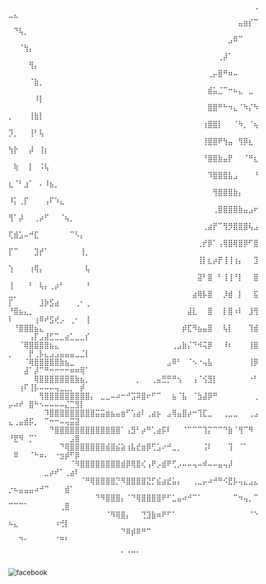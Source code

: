 ⠀⠀⠀⠀⠀⠀⠀⠀⠀⠀⠀⠀⠀⠀⠀⠀⠀⠀⠀⠀⠀⠀⠀⠀⠀⠀⠀⠀⠀⠀⠀⠀⠀⠀⠀⠀⠀⠀⠀⠀⠀⠀⠀⠀⠀⠀⠀⠀⢀⣀⣄⠀⠀⠀⠀⠀⠀⠀⠀⠀⠀⠀⠀⠀⠀
⠀⠀⠀⠀⠀⠀⠀⠀⠀⠀⠀⠀⠀⠀⠀⠀⠀⠀⠀⠀⠀⠀⠀⠀⠀⠀⠀⠀⠀⠀⠀⠀⠀⠀⠀⠀⠀⠀⠀⠀⠀⠀⠀⠀⠀⣤⣶⡎⠉⠀⠙⢧⡀⠀⠀⠀⠀⠀⠀⠀⠀⠀⠀⠀⠀
⠀⠀⠀⠀⠀⠀⠀⠀⠀⠀⠀⠀⠀⠀⠀⠀⠀⠀⠀⠀⠀⠀⠀⠀⠀⠀⠀⠀⠀⠀⠀⠀⠀⠀⠀⠀⠀⠀⠀⠀⠀⠀⠀⣠⠿⠉⠀⠀⠀⠀⠀⠈⢳⡄⠀⠀⠀⠀⠀⠀⠀⠀⠀⠀⠀
⠀⠀⠀⠀⠀⠀⠀⠀⠀⠀⠀⠀⠀⠀⠀⠀⠀⠀⠀⠀⠀⠀⠀⠀⠀⠀⠀⠀⠀⠀⠀⠀⠀⠀⠀⠀⠀⠀⠀⠀⠀⢀⡼⠁⠀⠀⠀⠀⠀⠀⠀⠀⠀⢻⡄⠀⠀⠀⠀⠀⠀⠀⠀⠀⠀
⠀⠀⠀⠀⠀⠀⠀⠀⠀⠀⠀⠀⠀⠀⠀⠀⠀⠀⠀⠀⠀⠀⠀⠀⠀⠀⠀⠀⠀⠀⠀⠀⠀⠀⠀⠀⠀⠀⠀⢀⡤⣿⠛⠶⠤⠀⠀⠀⠀⠀⠀⠀⠀⠈⣷⡀⠀⠀⠀⠀⠀⠀⠀⠀⠀
⠀⠀⠀⠀⠀⠀⠀⠀⠀⠀⠀⠀⠀⠀⠀⠀⠀⠀⠀⠀⠀⠀⠀⠀⠀⠀⠀⠀⠀⠀⠀⠀⠀⠀⠀⠀⠀⠀⠀⣾⣥⣈⠉⠒⠦⣄⠀⣀⠀⠀⠀⠀⠀⠀⠸⡇⠀⠀⠀⠀⠀⠀⠀⠀⠀
⠀⠀⠀⠀⠀⠀⠀⠀⠀⠀⠀⠀⠀⠀⠀⠀⠀⠀⠀⠀⠀⠀⠀⠀⠀⠀⠀⠀⠀⠀⠀⠀⠀⠀⠀⠀⠀⠀⠀⣿⣿⠛⠓⠲⣄⠈⠳⡌⠳⡀⠀⠀⠀⢸⣷⡇⠀⠀⠀⠀⠀⠀⠀⠀⠀
⠀⠀⠀⠀⠀⠀⠀⠀⠀⠀⠀⠀⠀⠀⠀⠀⠀⠀⠀⠀⠀⠀⠀⠀⠀⠀⠀⠀⠀⠀⠀⠀⠀⠀⠀⠀⠀⠀⢰⣿⣿⡇⠀⠀⠈⠳⡀⠈⢦⡹⡀⠀⠀⢸⠃⢧⠀⠀⠀⠀⠀⠀⠀⠀⠀
⠀⠀⠀⠀⠀⠀⠀⠀⠀⠀⠀⠀⠀⠀⠀⠀⠀⠀⠀⠀⠀⠀⠀⠀⠀⠀⠀⠀⠀⠀⠀⠀⠀⠀⠀⠀⠀⠀⢸⣿⣿⠟⢳⣤⠀⢻⡿⣆⠀⢳⡗⠀⠀⡼⠀⢸⡆⠀⠀⠀⠀⠀⠀⠀⠀
⠀⠀⠀⠀⠀⠀⠀⠀⠀⠀⠀⠀⠀⠀⠀⠀⠀⠀⠀⠀⠀⠀⠀⠀⠀⠀⠀⠀⠀⠀⠀⠀⠀⠀⠀⠀⠀⠀⠘⣿⣿⣷⣤⡟⠀⠀⠈⠛⣆⠀⢷⠀⠀⡇⠀⠨⢧⠀⠀⠀⠀⠀⠀⠀⠀
⠀⠀⠀⠀⠀⠀⠀⠀⠀⠀⠀⠀⠀⠀⠀⠀⠀⠀⠀⠀⠀⠀⠀⠀⠀⠀⠀⠀⠀⠀⠀⠀⠀⠀⠀⠀⠀⠀⠀⠹⣿⣿⣿⣧⣠⠀⠀⠀⠘⣆⠈⠃⣰⠁⠀⠄⠸⣦⡀⠀⠀⠀⠀⠀⠀
⠀⠀⠀⠀⠀⠀⠀⠀⠀⠀⠀⠀⠀⠀⠀⠀⠀⠀⠀⠀⠀⠀⠀⠀⠀⠀⠀⠀⠀⠀⠀⠀⠀⠀⠀⠀⠀⠀⠀⠀⢻⣿⣿⣿⣷⡄⠀⠀⠀⠸⡅⢀⡏⠀⠀⠀⢠⠏⠱⣄⠀⠀⠀⠀⠀
⠀⠀⠀⠀⠀⠀⠀⠀⠀⠀⠀⠀⠀⠀⠀⠀⠀⠀⠀⠀⠀⠀⠀⠀⠀⠀⠀⠀⠀⠀⠀⠀⠀⠀⠀⠀⠀⠀⠀⠀⢀⣿⣿⣿⣿⣷⣤⣠⠖⢻⠁⡼⠀⠀⢀⡴⠋⠀⠀⠈⢦⡀⠀⠀⠀
⠀⠀⠀⠀⠀⠀⠀⠀⠀⠀⠀⠀⠀⠀⠀⠀⠀⠀⠀⠀⠀⠀⠀⠀⠀⠀⠀⠀⠀⠀⠀⠀⠀⠀⠀⠀⠀⠀⢀⣴⡟⠉⢻⡻⣿⣿⣿⢧⣠⢏⣾⣡⠤⠚⣏⠀⠀⠀⠀⠀⠀⠉⠣⡄⠀
⠀⠀⠀⠀⠀⠀⠀⠀⠀⠀⠀⠀⠀⠀⠀⠀⠀⠀⠀⠀⠀⠀⠀⠀⠀⠀⠀⠀⠀⠀⠀⠀⠀⠀⠀⠀⠀⢀⡞⡿⠁⢠⢿⣿⢿⣿⡿⠋⣿⡏⠉⠀⠀⠀⣹⡞⠁⠀⠀⠀⠀⠀⠀⢸⡀
⠀⠀⠀⠀⠀⠀⠀⠀⠀⠀⠀⠀⠀⠀⠀⠀⠀⠀⠀⠀⠀⠀⠀⠀⠀⠀⠀⠀⠀⠀⠀⠀⠀⠀⠀⠀⠀⢸⡇⣆⡴⡟⢸⢸⢰⡄⠀⠀⣹⢱⠀⠀⠀⢰⢿⡄⠀⠀⠀⠀⠀⠀⠀⠀⢧
⠀⠀⠀⠀⠀⠀⠀⠀⠀⠀⠀⠀⠀⠀⠀⠀⠀⠀⠀⠀⠀⠀⠀⠀⠀⠀⠀⠀⠀⠀⠀⠀⠀⠀⠀⠀⠀⣽⠃⣿⠀⠃⢸⢸⠘⡇⠀⠀⣿⢸⠀⠀⠀⠃⠀⢧⡄⢀⡴⠃⠀⠀⠀⠀⠘
⣀⡀⠀⠀⠀⠀⠀⠀⠀⠀⠀⠀⠀⠀⠀⠀⠀⠀⠀⠀⠀⠀⠀⠀⠀⠀⠀⠀⠀⠀⠀⠀⠀⠀⠀⠀⣴⢿⡧⣿⠀⠀⡸⣾⠀⡇⠀⠀⣯⡏⠀⠀⠀⠀⠀⣸⡷⣫⣴⠀⠀⠀⢀⠂⢀
⠘⣿⣦⣄⡀⠀⠀⠀⠀⠀⠀⠀⠀⠀⠀⠀⠀⠀⠀⠀⠀⠀⠀⠀⠀⠀⠀⠀⠀⠀⠀⠀⠀⠀⠀⣼⣇⠀⠀⣿⠀⠀⡇⣿⠰⠇⠀⣸⢻⠇⠀⠀⠀⠀⢰⠿⠞⣫⢞⡠⠀⢀⠂⠀⢸
⠀⠘⣿⣿⣿⣦⣄⠀⠀⠀⠀⠀⠀⠀⠀⠀⠀⠀⠀⠀⠀⠀⠀⠀⠀⠀⠀⠀⠀⠀⠀⠀⠀⠀⡾⣏⠻⣦⣤⣿⠀⠀⢧⡇⠀⠀⠀⢹⣾⠀⠀⠀⠀⢠⡏⣠⣼⣋⣉⣀⣴⣁⣀⣀⡎
⠀⠀⠈⢿⣿⣿⣿⣿⣦⣄⠀⠀⠀⠀⠀⠀⠀⠀⠀⠀⠀⠀⠀⠀⠀⠀⠀⠀⠀⠀⠀⠀⢀⣠⣷⡌⠙⠺⢭⡿⠀⠀⠸⠆⠀⠀⠀⢸⣿⡀⠀⠀⠀⡟⢀⡧⣄⣠⣠⣤⣤⣤⣀⣈⡇
⠀⠀⠀⠈⢿⣿⣿⣿⣿⣿⣷⣦⣀⠀⠀⠀⠀⠀⠀⠀⠀⠀⠀⠀⠀⠀⠀⠀⠀⠀⠀⣠⠿⠃⠀⠈⠢⠐⢤⣧⠀⠀⠀⠀⠀⠀⠀⢸⡿⠀⠀⠀⣼⠁⡼⠉⠛⠒⠒⠒⠒⠶⠶⢿⠁
⠀⠀⠀⠀⠀⢿⣿⣿⣿⣿⣿⣿⣿⣷⣦⡀⠀⠀⠀⠀⠀⠀⠀⠀⠀⡀⠀⠀⢀⣤⣛⡛⠛⢢⠀⠀⢠⠈⢪⣻⡇⠀⠀⠀⠀⠀⠀⠐⠃⠀⠀⢰⠏⢸⡧⠤⠤⠤⢤⣀⣀⡀⠀⡾⠀
⠀⠀⠀⠀⠀⠀⢻⣿⣿⣿⣿⣿⣿⣿⣿⣿⡄⠀⣀⣀⠤⠴⠒⠚⣩⠽⣿⠖⠋⠉⠀⠀⣦⠈⣧⠀⠈⣳⣼⡿⠛⠀⠀⠀⠀⠀⠀⠀⢀⡤⠴⠞⠀⣿⠓⠢⠤⠤⠤⠤⣌⣉⣻⡇⠀
⠀⠀⠀⠀⠀⠀⠀⠹⣿⣿⣿⣿⣿⣿⣿⣿⣿⣭⣭⣶⣦⣤⣶⠋⢡⣴⠇⢀⣴⡦⠀⣠⢿⣤⣿⡴⠒⢹⣏⣀⠀⠀⢀⣀⣀⠀⠀⢀⣠⣄⢀⣤⣾⡯⡀⠀⠉⠒⠒⠤⢤⣭⣽⠀⠀
⠀⠀⠀⠀⠀⠀⠀⠀⠙⣿⣿⣿⣿⣿⣿⣿⣿⣿⣿⣿⣿⣿⠁⢠⣻⠃⡴⠛⢁⣴⡯⠇⠀⠀⠈⠉⠉⠉⢹⡍⠉⠉⠙⣷⠈⢻⠉⠻⠀⠘⣟⠻⠀⡉⠁⠀⠀⠀⠀⠀⠀⣠⣿⠀⠀
⠀⠀⠀⠀⠀⠀⠀⠀⠀⠀⠙⢿⣿⣿⣿⣿⣿⣿⣿⣾⣿⣮⣵⢰⣧⣞⣶⡿⢋⣡⠔⠚⣀⡀⠀⠀⠀⠀⢨⠇⠀⠀⠀⢹⠀⠈⠁⠀⠀⠀⠿⠀⠀⠈⠓⠶⠄⠀⠐⣲⡾⠋⡿⠀⠀
⠀⠀⠀⠀⠀⠀⠀⠀⠀⠀⠀⠀⠈⠻⣿⣿⣿⣿⣿⣿⣿⣿⣾⡿⢿⣿⢎⢠⠟⡠⣾⠟⢋⡠⠤⠤⢤⠤⠾⠤⠤⣤⢤⡼⠀⠀⠀⠀⠀⠀⠀⠀⠀⠀⠀⠀⣀⡴⠞⠁⢀⣴⠇⠀⠀
⠀⠀⠀⠀⠀⠀⠀⠀⠀⠀⠀⠀⠀⠀⠈⠛⢿⣿⣿⣿⣿⡙⠻⣿⣿⣿⣿⣝⡋⣮⣴⣞⣥⡄⠀⠀⢀⣀⡤⠴⠚⠛⠪⣟⡧⢤⣄⣠⣄⡐⠦⣤⣤⣤⠴⠚⠉⠀⠀⠀⣾⠁⠀⠀⠀
⠀⠀⠀⠀⠀⠀⠀⠀⠀⠀⠀⠀⠀⠀⠀⠀⠀⠙⠻⣿⣿⣿⡄⠈⠙⢿⣿⣿⣿⣿⠟⠋⣁⣤⠴⠚⠉⠁⠀⠀⠀⠀⠀⠀⠉⠲⢤⡀⠉⠉⠉⠉⠁⠀⠀⠀⠀⠀⠀⢀⣿⠀⠀⠀⠀
⠀⠀⠀⠀⠀⠀⠀⠀⠀⠀⠀⠀⠀⠀⠀⠀⠀⠀⠀⠈⠻⢿⣿⡄⠀⠀⢙⣹⣷⠶⠟⠋⠁⠀⠀⠀⠀⠀⠀⠀⠀⠀⠀⠀⠀⠀⠀⠈⠑⠦⣄⠀⠀⠀⠀⠀⠀⠀⠰⢚⡇⠀⠀⠀⠀
⠀⠀⠀⠀⠀⠀⠀⠀⠀⠀⠀⠀⠀⠀⠀⠀⠀⠀⠀⠀⠀⠀⠙⠿⡾⠿⠛⠉⠀⠀⠀⠀⠀⠀⠀⠀⠀⠀⠀⠀⠀⠀⠀⠀⠀⠀⠀⠀⠀⠀⠀⠙⠂⠀⠀⠀⠀⠀⠈⠛⠃⠀⠀⠀⠀
⠀⠀⠀⠀⠀⠀⠀⠀⠀⠀⠀⠀⠀⠀⠀⠀⠀⠀⠀⠀⠀⠀⡀⢀⣀⡀⠀⠀⠀⠀⠀⠀⠀⠀⠀⠀⠀⠀⠀⠀⠀⠀⠀⠀⠀⠀⠀⠀⠀⠀⠀⠀⠀⠀⠀⠀⠀⠀⠀⠀⠀⠀⠀⠀⠀


![facebook](https://www.facebook.com/owell.polanc0)

